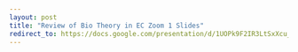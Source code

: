 ```yaml
---
layout: post
title: "Review of Bio Theory in EC Zoom 1 Slides"
redirect_to: https://docs.google.com/presentation/d/1UOPk9F2IR3LtSxXcu_n0Vypo21WIUhvNI3YMi5mTnAY
---
```

